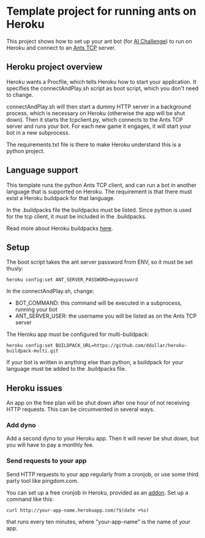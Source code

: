 Template project for running ants on Heroku
===========================================

This project shows how to set up your ant bot (for [AI Challenge](http://www.aichallenge.org/)) to run on Heroku and connect to an [Ants TCP](https://github.com/smiley1983/ants-tcp) server.


Heroku project overview
-----------------------
Heroku wants a Procfile, which tells Heroku how to start your application. It specifies the connectAndPlay.sh script as boot script, which you don't need to change.

connectAndPlay.sh will then start a dummy HTTP server in a background process, which is necessary on Heroku (otherwise the app will be shut down). Then it starts the tcpclient.py, which connects to the Ants TCP server and runs your bot. For each new game it engages, it will start your bot in a new subprocess.

The requirements.txt file is there to make Heroku understand this is a python project.


Language support
----------------
This template runs the python Ants TCP client, and can run a bot in another language that is supported on Heroku. The requirement is that there must exist a Heroku buildpack for that language.

In the .buildpacks file the buildpacks must be listed. Since python is used for the tcp client, it must be included in the .buildpacks.

Read more about Heroku buildpacks [here](https://devcenter.heroku.com/articles/buildpacks).


Setup
-----
The boot script takes the ant server password from ENV, so it must be set thusly:

    heroku config:set ANT_SERVER_PASSWORD=mypassword

In the connectAndPlay.sh, change:

 * BOT_COMMAND: this command will be executed in a subprocess, running your bot
 * ANT_SERVER_USER: the username you will be listed as on the Ants TCP server


The Heroku app must be configured for multi-buildpack:

    heroku config:set BUILDPACK_URL=https://github.com/ddollar/heroku-buildpack-multi.git

If your bot is written in anything else than python, a buildpack for your language must be added to the .buildpacks file.


Heroku issues
-------------
An app on the free plan will be shut down after one hour of not receiving HTTP requests. This can be circumvented in several ways.

### Add dyno
Add a second dyno to your Heroku app. Then it will never be shut down, but you will have to pay a monthly fee.

### Send requests to your app
Send HTTP requests to your app regularly from a cronjob, or use some third party tool like pingdom.com.

You can set up a free cronjob in Heroku, provided as an [addon](https://addons.heroku.com/catalog/schedule://addons.heroku.com/catalog/scheduler).
Set up a command like this:

    curl http://your-app-name.herokuapp.com/?$(date +%s)

that runs every ten minutes, where "your-app-name" is the name of your app.

